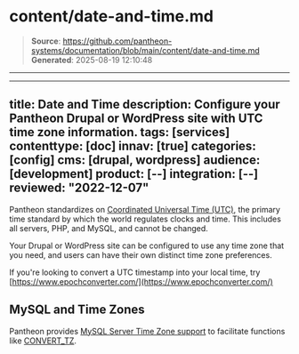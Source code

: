 # content/date-and-time.md

> **Source**: https://github.com/pantheon-systems/documentation/blob/main/content/date-and-time.md
> **Generated**: 2025-08-19 12:10:48

---

---
title: Date and Time
description: Configure your Pantheon Drupal or WordPress site with UTC time zone information.
tags: [services]
contenttype: [doc]
innav: [true]
categories: [config]
cms: [drupal, wordpress]
audience: [development]
product: [--]
integration: [--]
reviewed: "2022-12-07"
---
Pantheon standardizes on [Coordinated Universal Time (UTC)](https://en.wikipedia.org/wiki/Coordinated_Universal_Time), the primary time standard by which the world regulates clocks and time. This includes all servers, PHP, and MySQL, and cannot be changed.

Your Drupal or WordPress site can be configured to use any time zone that you need, and users can have their own distinct time zone preferences.

If you're looking to convert a UTC timestamp into your local time, try [https://www.epochconverter.com/](https://www.epochconverter.com/)

## MySQL and Time Zones

Pantheon provides [MySQL Server Time Zone support](https://dev.mysql.com/doc/refman/5.5/en/time-zone-support.html) to facilitate functions like [CONVERT\_TZ](https://dev.mysql.com/doc/refman/5.5/en/date-and-time-functions.html#function_convert-tz).

